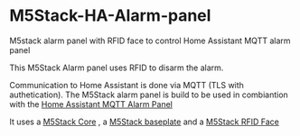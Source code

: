 # M5Stack-HA-Alarm-panel
M5stack alarm panel with RFID face to control Home Assistant MQTT alarm panel

This M5Stack Alarm panel uses RFID to disarm the alarm.

Communication to Home Assistant is done via MQTT (TLS with authetication).
The M5Stack alarm panel is build to be used in combiantion with the [Home Assistant MQTT Alarm Panel](https://www.home-assistant.io/integrations/alarm_control_panel.mqtt)

It uses a [M5Stack Core](https://m5stack.com/collections/m5-core/products/basic-core-iot-development-kit) , a [M5Stack baseplate](https://m5stack.com/products/m5-faces-bottom-board?_pos=5&_sid=7d6c6ec02&_ss=r) and a [M5Stack RFID Face](https://m5stack.com/products/rfid-rc522-panel-for-m5-faces?_pos=2&_sid=120cb46b5&_ss=r)


